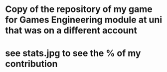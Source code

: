 # Copy of the repository of my game for Games Engineering module at uni that was on a different account
# see stats.jpg to see the % of my contribution